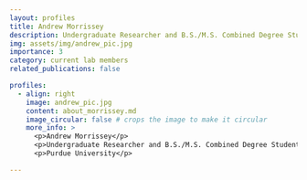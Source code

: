 ```yaml
---
layout: profiles
title: Andrew Morrissey
description: Undergraduate Researcher and B.S./M.S. Combined Degree Student, Mechanical Engineering
img: assets/img/andrew_pic.jpg
importance: 3
category: current lab members
related_publications: false

profiles:
  - align: right
    image: andrew_pic.jpg
    content: about_morrissey.md
    image_circular: false # crops the image to make it circular
    more_info: >
      <p>Andrew Morrissey</p>
      <p>Undergraduate Researcher and B.S./M.S. Combined Degree Student, Mechanical Engineering</p>
      <p>Purdue University</p>

---
```


